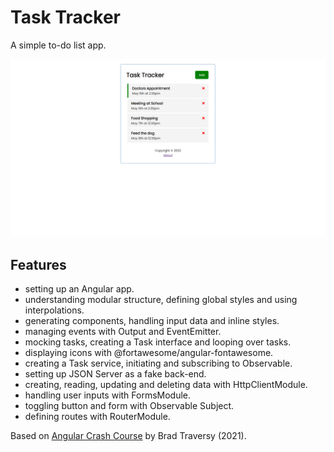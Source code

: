 # Task Tracker

A simple to-do list app.

<p align="center">
        <img src="screenshot.png">
</p>

## Features

- setting up an Angular app.
- understanding modular structure, defining global styles and using interpolations.
- generating components, handling input data and inline styles.
- managing events with Output and EventEmitter.
- mocking tasks, creating a Task interface and looping over tasks.
- displaying icons with @fortawesome/angular-fontawesome.
- creating a Task service, initiating and subscribing to Observable.
- setting up JSON Server as a fake back-end.
- creating, reading, updating and deleting data with HttpClientModule.
- handling user inputs with FormsModule.
- toggling button and form with Observable Subject.
- defining routes with RouterModule.

Based on [Angular Crash Course](https://www.youtube.com/watch?v=3dHNOWTI7H8) by Brad Traversy (2021).
